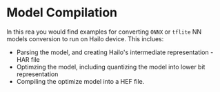 # Model Compilation
In this rea you would find examples for converting `ONNX` or `tflite` NN models conversion to run on Hailo device.
This inclues:
* Parsing the model, and creating Hailo's intermediate representation - HAR file
* Optimzing the model, including quantizing the model into lower bit representation
* Compiling the optimize model into a HEF file.

